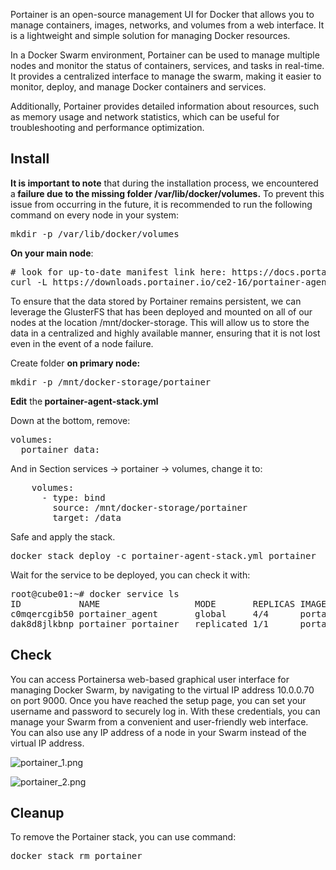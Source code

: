 <p>Portainer is an open-source management UI for Docker that allows you to manage containers, images, networks, and volumes from a web interface. It is a lightweight and simple solution for managing Docker resources.</p>
<p>In a Docker Swarm environment, Portainer can be used to manage multiple nodes and monitor the status of containers, services, and tasks in real-time. It provides a centralized interface to manage the swarm, making it easier to monitor, deploy, and manage Docker containers and services.</p>
<p>Additionally, Portainer provides detailed information about resources, such as memory usage and network statistics, which can be useful for troubleshooting and performance optimization.</p>
<h2>Install</h2>
<p><strong>It is important to note</strong> that during the installation process, we encountered a<strong> failure due to the missing folder /var/lib/docker/volumes.</strong> To prevent this issue from occurring in the future, it is recommended to run the following command on every node in your system:</p>
<pre>mkdir -p /var/lib/docker/volumes</pre>
<p><strong>On your main node</strong>:</p>
<pre># look for up-to-date manifest link here: https://docs.portainer.io/start/install/server/swarm/linux<br>curl -L https://downloads.portainer.io/ce2-16/portainer-agent-stack.yml -o portainer-agent-stack.yml</pre>
<p>To ensure that the data stored by Portainer remains persistent, we can leverage the GlusterFS that has been deployed and mounted on all of our nodes at the location /mnt/docker-storage. This will allow us to store the data in a centralized and highly available manner, ensuring that it is not lost even in the event of a node failure.</p>
<p>Create folder <strong>on primary node:</strong></p>
<pre>mkdir -p /mnt/docker-storage/portainer</pre>
<p><strong>Edit</strong> the<strong> portainer-agent-stack.yml</strong></p>
<p>Down at the bottom, remove:</p>
<pre>volumes:<br>  portainer_data:</pre>
<p>And in Section services -&gt; portainer -&gt; volumes, change it to:</p>
<pre>    volumes:<br>      - type: bind<br>        source: /mnt/docker-storage/portainer<br>        target: /data</pre>
<p>Safe and apply the stack.</p>
<pre>docker stack deploy -c portainer-agent-stack.yml portainer</pre>
<p>Wait for the service to be deployed, you can check it with:</p>
<pre>root@cube01:~# docker service ls<br>ID           NAME                  MODE       REPLICAS IMAGE PORTS<br>c0mqercgib50 portainer_agent       global     4/4      portainer/agent:2.16.2 <br>dak8d8jlkbnp portainer_portainer   replicated 1/1      portainer/portainer-ce:2.16.2 *:8000-&gt;8000/tcp, *:9000-&gt;9000/tcp, *:9443-&gt;9443/tcp</pre>
<h2>Check</h2>
<p>You can access Portainersa web-based graphical user interface for managing Docker Swarm, by navigating to the virtual IP address 10.0.0.70 on port 9000. Once you have reached the setup page, you can set your username and password to securely log in. With these credentials, you can manage your Swarm from a convenient and user-friendly web interface. You can also use any IP address of a node in your Swarm instead of the virtual IP address.</p>
<p><img src="https://help.turingpi.com/hc/article_attachments/9142075454109" alt="portainer_1.png"></p>
<p><img src="https://help.turingpi.com/hc/article_attachments/9142081763485" alt="portainer_2.png"></p>
<h2>Cleanup</h2>
<p>To remove the Portainer stack, you can use command:</p>
<pre>docker stack rm portainer</pre>